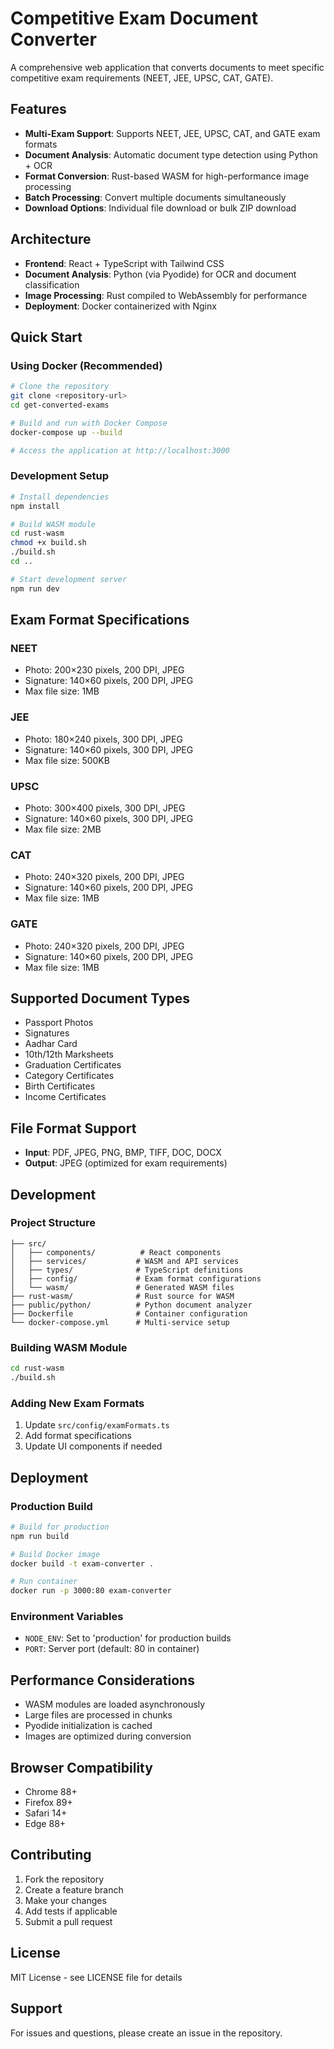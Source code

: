 # Competitive Exam Document Converter

A comprehensive web application that converts documents to meet specific competitive exam requirements (NEET, JEE, UPSC, CAT, GATE).

## Features

- **Multi-Exam Support**: Supports NEET, JEE, UPSC, CAT, and GATE exam formats
- **Document Analysis**: Automatic document type detection using Python + OCR
- **Format Conversion**: Rust-based WASM for high-performance image processing
- **Batch Processing**: Convert multiple documents simultaneously
- **Download Options**: Individual file download or bulk ZIP download

## Architecture

- **Frontend**: React + TypeScript with Tailwind CSS
- **Document Analysis**: Python (via Pyodide) for OCR and document classification
- **Image Processing**: Rust compiled to WebAssembly for performance
- **Deployment**: Docker containerized with Nginx

## Quick Start

### Using Docker (Recommended)

```bash
# Clone the repository
git clone <repository-url>
cd get-converted-exams

# Build and run with Docker Compose
docker-compose up --build

# Access the application at http://localhost:3000
```

### Development Setup

```bash
# Install dependencies
npm install

# Build WASM module
cd rust-wasm
chmod +x build.sh
./build.sh
cd ..

# Start development server
npm run dev
```

## Exam Format Specifications

### NEET
- Photo: 200×230 pixels, 200 DPI, JPEG
- Signature: 140×60 pixels, 200 DPI, JPEG
- Max file size: 1MB

### JEE
- Photo: 180×240 pixels, 300 DPI, JPEG
- Signature: 140×60 pixels, 300 DPI, JPEG
- Max file size: 500KB

### UPSC
- Photo: 300×400 pixels, 300 DPI, JPEG
- Signature: 140×60 pixels, 300 DPI, JPEG
- Max file size: 2MB

### CAT
- Photo: 240×320 pixels, 200 DPI, JPEG
- Signature: 140×60 pixels, 200 DPI, JPEG
- Max file size: 1MB

### GATE
- Photo: 240×320 pixels, 200 DPI, JPEG
- Signature: 140×60 pixels, 200 DPI, JPEG
- Max file size: 1MB

## Supported Document Types

- Passport Photos
- Signatures
- Aadhar Card
- 10th/12th Marksheets
- Graduation Certificates
- Category Certificates
- Birth Certificates
- Income Certificates

## File Format Support

- **Input**: PDF, JPEG, PNG, BMP, TIFF, DOC, DOCX
- **Output**: JPEG (optimized for exam requirements)

## Development

### Project Structure

```
├── src/
│   ├── components/          # React components
│   ├── services/           # WASM and API services
│   ├── types/              # TypeScript definitions
│   ├── config/             # Exam format configurations
│   └── wasm/               # Generated WASM files
├── rust-wasm/              # Rust source for WASM
├── public/python/          # Python document analyzer
├── Dockerfile              # Container configuration
└── docker-compose.yml      # Multi-service setup
```

### Building WASM Module

```bash
cd rust-wasm
./build.sh
```

### Adding New Exam Formats

1. Update `src/config/examFormats.ts`
2. Add format specifications
3. Update UI components if needed

## Deployment

### Production Build

```bash
# Build for production
npm run build

# Build Docker image
docker build -t exam-converter .

# Run container
docker run -p 3000:80 exam-converter
```

### Environment Variables

- `NODE_ENV`: Set to 'production' for production builds
- `PORT`: Server port (default: 80 in container)

## Performance Considerations

- WASM modules are loaded asynchronously
- Large files are processed in chunks
- Pyodide initialization is cached
- Images are optimized during conversion

## Browser Compatibility

- Chrome 88+
- Firefox 89+
- Safari 14+
- Edge 88+

## Contributing

1. Fork the repository
2. Create a feature branch
3. Make your changes
4. Add tests if applicable
5. Submit a pull request

## License

MIT License - see LICENSE file for details

## Support

For issues and questions, please create an issue in the repository.